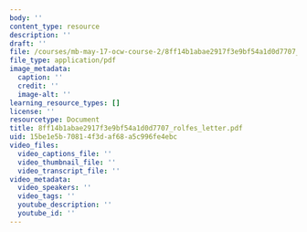 ```yaml
---
body: ''
content_type: resource
description: ''
draft: ''
file: /courses/mb-may-17-ocw-course-2/8ff14b1abae2917f3e9bf54a1d0d7707_rolfes_letter.pdf
file_type: application/pdf
image_metadata:
  caption: ''
  credit: ''
  image-alt: ''
learning_resource_types: []
license: ''
resourcetype: Document
title: 8ff14b1abae2917f3e9bf54a1d0d7707_rolfes_letter.pdf
uid: 15be1e5b-7081-4f3d-af68-a5c996fe4ebc
video_files:
  video_captions_file: ''
  video_thumbnail_file: ''
  video_transcript_file: ''
video_metadata:
  video_speakers: ''
  video_tags: ''
  youtube_description: ''
  youtube_id: ''
---
```

